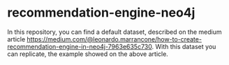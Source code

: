 # recommendation-engine-neo4j
In this repository, you can find a default dataset, described on the medium article https://medium.com/@leonardo.marrancone/how-to-create-recommendation-engine-in-neo4j-7963e635c730.
With this dataset you can replicate, the example showed on the above article.
